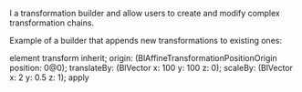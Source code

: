 I a transformation builder and allow users to create and modify complex transformation chains.

Example of a builder that appends new transformations to existing ones:

element transform
	inherit;
	origin: (BlAffineTransformationPositionOrigin position: 0@0);
	translateBy: (BlVector x: 100 y: 100 z: 0);
	scaleBy: (BlVector x: 2 y: 0.5 z: 1);
	apply
